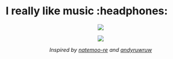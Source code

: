 <h1>
  I really like music :headphones:
</h1>

<p align="center">
  <a href="https://gamontal.vercel.app/api/now-playing?open">
    <img src="https://gamontal.vercel.app/api/now-playing">
  </a>
</p>

<p align="center">
  <img src="https://gamontal.vercel.app/api/top-played">
</p>
 
<p align="center">
  <i>Inspired by <a href="https://github.com/natemoo-re">natemoo-re</a> and <a href="https://github.com/andyruwruw">andyruwruw</a></i>
</p>
